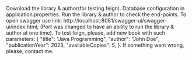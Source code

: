 Download the library & author(for testing feign). 
Database configuration in application.properties.
Run the library & author to check the end-points.
To open swagger use link: http://localhost:8081/swagger-ui/swagger-ui/index.html; (Port was changed to have an ability to run the library & author at one time).
To test feign, please, add new book with such parameters:
{
           "title": "Java Programming",
           "author": "John Doe",
           "publicationYear": 2023,
           "availableCopies": 5,
}.
If something went wrong, please, contact me.
